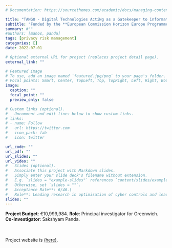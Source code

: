 ```yaml
---
# Documentation: https://sourcethemes.com/academic/docs/managing-content/

title: "TANGO - Digital Technologies ActiNg as a Gatekeeper to information and data flOws"
subtitle: "Funded by the **European Commission Horizon Europe Programme**"
summary: #""
#authors: [manos, panda]
tags: [privacy risk management]
categories: []
date: 2022-07-01

# Optional external URL for project (replaces project detail page).
external_link: ""

# Featured image
# To use, add an image named `featured.jpg/png` to your page's folder.
# Focal points: Smart, Center, TopLeft, Top, TopRight, Left, Right, BottomLeft, Bottom, BottomRight.
image:
  caption: ""
  focal_point: ""
  preview_only: false

# Custom links (optional).
#   Uncomment and edit lines below to show custom links.
# links:
# - name: Follow
#   url: https://twitter.com
#   icon_pack: fab
#   icon: twitter

url_code: ""
url_pdf: ""
url_slides: ""
url_video: ""
#   Slides (optional).
#   Associate this project with Markdown slides.
#   Simply enter your slide deck's filename without extension.
#   E.g. `slides = "example-slides"` references `content/slides/example-slides.md`.
#   Otherwise, set `slides = ""`.
#   Acceptance Rate**: 6/46.\
#   Role**: Leading research in optimisation of cyber controls and lead the development of the Optimal Safeguards Tool #  (OST) for a healthcare cybersecurity use case (Work Package leader: Risk Management for Health Data Exchange).
slides: ""
---
```

**Project Budget**: €10,999,984.
**Role**: Principal investigator for Greenwich.
**Co-Investigator**: Sakshyam Panda.


<br> <br> Project website is [(here)](https://tango-project.eu).
